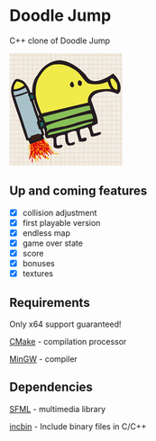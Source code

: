 # Doodle Jump
C++ clone of Doodle Jump

![Doodle Jump](resources/doodle-jump.png)

## Up and coming features

- [x] collision adjustment
- [x] first playable version
- [x] endless map
- [x] game over state
- [x] score
- [x] bonuses
- [x] textures

## Requirements

Only x64 support guaranteed!

[CMake](https://cmake.org/) - compilation processor

[MinGW](https://nuwen.net/) - compiler

## Dependencies

[SFML](https://www.sfml-dev.org/) - multimedia library

[incbin](https://github.com/graphitemaster/incbin) - Include binary files in C/C++
